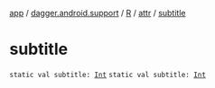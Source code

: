 [app](../../../index.md) / [dagger.android.support](../../index.md) / [R](../index.md) / [attr](index.md) / [subtitle](./subtitle.md)

# subtitle

`static val subtitle: `[`Int`](https://kotlinlang.org/api/latest/jvm/stdlib/kotlin/-int/index.html)
`static val subtitle: `[`Int`](https://kotlinlang.org/api/latest/jvm/stdlib/kotlin/-int/index.html)
